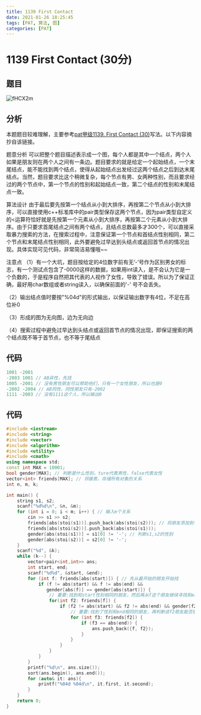 ```yaml
---
title: 1139 First Contact
date: 2021-01-26 18:25:45
tags: [PAT, 算法, 图]
categories: [PAT]
---
```


# 1139 First Contact (30分)


## 题目

![fHCX2m](https://gitee.com/yoyhm/oss/raw/master/uPic/fHCX2m.png)

## 分析

本题题目较难理解，主要参考[pat甲级1139. First Contact (30)](https://blog.csdn.net/richenyunqi/article/details/79595547)写法。以下内容摘抄自该链接。

题意分析
可以把整个题目描述表示成一个图，每个人都是其中一个结点，两个人如果是朋友则在两个人之间有一条边。题目要求的就是给定一个起始结点，一个末尾结点，能不能找到两个结点，使得从起始结点出发经过这两个结点之后到达末尾结点。当然，题目要求比这个稍微复杂，每个节点有男、女两种性别，而且要求经过的两个节点中，第一个节点的性别和起始结点一致，第二个结点的性别和末尾结点一致。

算法设计
由于最后要先按第一个结点从小到大排序，再按第二个节点从小到大排序，可以直接使用c++标准库中的pair类型保存这两个节点，因为pair类型自定义的<运算符恰好就是先按第一个元素从小到大排序，再按第二个元素从小到大排序。由于只要求首尾结点之间有两个结点，且结点总数最多才300个，可以直接采取暴力搜索的方法，在搜索过程中，注意保证第一个节点和首结点性别相同，第二个节点和末尾结点性别相同，此外要避免过早达到头结点或返回首节点的情况出现。具体实现可见代码，非常简洁易懂哦~~

注意点
（1）有一个大坑，题目按给定的4位数字前有无‘-’号作为区别男女的标志，有一个测试点包含了-0000这样的数据，如果用int读入，是不会认为它是一个负数的，于是程序自然把其代表的人视作了女性，导致了错误。所以为了保证正确，最好用char数组或者string读入，以确保前面的'-' 号不会丢失。

（2）输出结点值时要按"%04d"的形式输出，以保证输出数字有4位，不足在高位补0

（3）形成的图为无向图，边为无向边

（4）搜索过程中避免过早达到头结点或返回首节点的情况出现，即保证搜索的两个结点既不等于首节点，也不等于尾结点



## 代码

```C++
1001 -2001
-2003 1001 // AB异性，先找
1005 -2001 // 没有男性朋友可以帮助他们，只有一个女性朋友，所以也是0
-2002 -2004 // AB同性，同性朋友只有-2002
1111 -2003 // 没有1111这个人，所以输出0
```

## 代码

```C++
#include <iostream>
#include <string>
#include <vector>
#include <algorithm>
#include <utility>
#include <cmath>
using namespace std;
const int MAX = 10001;
bool gender[MAX]; // 判断是什么性别，ture代表男性，false代表女性
vector<int> friends[MAX]; // 邻接表，存储所有对象的关系
int n, m, k;

int main() {
    string s1, s2;
    scanf("%d%d\n", &n, &m);
    for (int i = 0; i < m; i++) { // 输入m个关系
        cin >> s1 >> s2;
        friends[abs(stoi(s1))].push_back(abs(stoi(s2))); // 将朋友添加到邻接表中
        friends[abs(stoi(s2))].push_back(abs(stoi(s1)));
        gender[abs(stoi(s1))] = s1[0] != '-'; // 判断s1,s2的性别
        gender[abs(stoi(s2))] = s2[0] != '-';
    }
    scanf("%d", &k);
    while (k--) {
        vector<pair<int,int>> ans;
        int start, end;
        scanf("%d%d", &start, &end);
        for (int f: friends[abs(start)]) { // 先从最开始的朋友开始找
            if (f != abs(start) && f != abs(end) &&
               gender[abs(f)] == gender[abs(start)]) {
                // 重要:找到和start性别相同的朋友，然后再从f这个朋友继续寻找和end性别相同的朋友
                for(int f2: friends[f]) {
                    if (f2 != abs(start) && f2 != abs(end) && gender[f2] == gender[abs(end)]) {
                        // 重要:找到了性别和end相同的朋友，再判断该f2朋友能否到达end
                        for (int f3: friends[f2]) {
                            if (f3 == abs(end)) {
                                ans.push_back({f, f2});
                            }
                        }
                    }
                }
            }
        }
        printf("%d\n", ans.size());
        sort(ans.begin(), ans.end());
        for (auto& it: ans){
            printf("%04d %04d\n", it.first, it.second);
        }
    }
    return 0;
}
```
